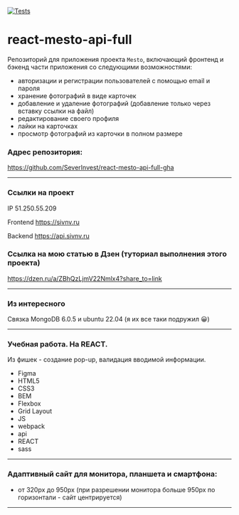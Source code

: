 [![Tests](https://github.com/yandex-praktikum/react-mesto-api-full-gha/actions/workflows/tests.yml/badge.svg)](https://github.com/yandex-praktikum/react-mesto-api-full-gha/actions/workflows/tests.yml)

# react-mesto-api-full
Репозиторий для приложения проекта `Mesto`, включающий фронтенд и бэкенд части приложения со следующими возможностями: 
* авторизации и регистрации пользователей с помощью email и пароля
* хранение фотографий в виде карточек
* добавление и удаление фотографий (добавление только через вставку ссылки на файл)
* редактирование своего профиля
* лайки на карточках
* просмотр фотографий из карточки в полном размере

### Адрес репозитория: 

https://github.com/SeverInvest/react-mesto-api-full-gha

-------

### Ссылки на проект

IP 51.250.55.209

Frontend https://sivnv.ru

Backend https://api.sivnv.ru

### Ссылка на мою статью в Дзен (туториал выполнения этого проекта)

https://dzen.ru/a/ZBhQzLjmV22Nmlx4?share_to=link

--------

### Из интересного

Связка MongoDB 6.0.5 и ubuntu 22.04 (я их все таки подружил 😀)

--------

### Учебная работа. На REACT. 
Из фишек - создание pop-up, валидация вводимой информации.

* Figma
* HTML5
* CSS3
* BEM
* Flexbox
* Grid Layout
* JS
* webpack
* api 
* REACT
* sass
-------

### Адаптивный сайт для монитора, планшета и смартфона:

* от 320px до 950px (при разрешении монитора больше 950px по горизонтали - сайт центрируется)

-------